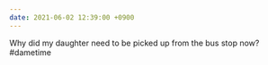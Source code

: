 ```yaml
---
date: 2021-06-02 12:39:00 +0900
---
```


Why did my daughter need to be picked up from the bus stop now? #dametime
